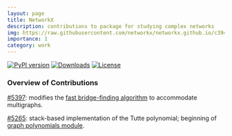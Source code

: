 ```yaml
---
layout: page
title: NetworkX
description: contributions to package for studying complex networks
img: https://raw.githubusercontent.com/networkx/networkx.github.io/c3942ae93687b71feed30e1b9abe92a69d10b420/_static/networkx_logo.svg
importance: 1
category: work
---
```


[![PyPI version](https://badge.fury.io/py/networkx.svg)](https://badge.fury.io/py/networkx) [![Downloads](https://pepy.tech/badge/networkx)](https://pepy.tech/project/networkx) [![License](https://img.shields.io/badge/License-BSD_3--Clause-blue.svg)](https://opensource.org/licenses/BSD-3-Clause)


### Overview of Contributions

<a href="https://github.com/networkx/networkx/pull/5397">#5397</a>: modifies the
<a href="https://arxiv.org/abs/1209.0700">fast bridge-finding algorithm</a> to accommodate multigraphs.

<a href="https://github.com/networkx/networkx/pull/5265">#5265</a>: stack-based implementation of the Tutte polynomial; beginning of <a href="https://networkx.org/documentation/stable/reference/algorithms/polynomials.html">graph polynomials module</a>.
